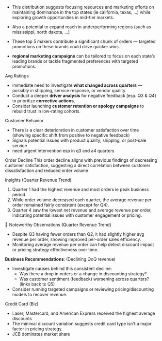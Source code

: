 
- This distribution suggests focusing resources and marketing efforts on maintaining dominance in the top states (ie california, texas, ...) while exploring growth opportunities in mid-tier markets.

- Also a potential to expand reach in underperforming regions (such as mississippi, north dakota, ...)

- These top 5 makers contribute a significant chunk of orders — targeted promotions on these brands could drive quicker wins.

- **regional marketing campaigns** can be tailored to focus on each state’s leading brands or tackle fragmented preferences with targeted promotions.

Avg Ratings
* Immediate need to investigate **what changed across quarters** — possibly in shipping, service response, or vendor quality.
* Conduct a deeper **driver analysis** for negative feedback (esp. Q3 & Q4) to prioritize **corrective actions**.
* Consider launching **customer retention or apology campaigns** to rebuild trust in low-rating cohorts.

Customer Behavior
- There is a clear deterioration in customer satisfaction over time (showing specific shift from positive to negative feedback)
- Signals potential issues with product quality, shipping, or post-sale service
- need urgent intervention esp in q3 and a4 quarters

Order Decline
This order decline aligns with previous findings of decreasing customer satisfaction, suggesting a direct correlation between customer dissatisfaction and reduced order volume

Insights (Quarter Revenue Trend)
1. Quarter 1 had the highest revenue and most orders ie peak business period.
2. While order volume decreased each quarter, the average revenue per order remained fairly consistent (except for Q4).
3. Quarter 4 saw the lowest net revenue and average revenue per order, indicating potential issues with customer engagement or pricing.

🧠 Noteworthy Observations (Quarter Revenue Trend)
- Despite Q3 having fewer orders than Q2, it had slightly higher avg revenue per order, showing improved per-order sales efficiency.
- Monitoring average revenue per order can help detect discount impact or pricing strategy effectiveness over time.


**Business Recommendations**: (Declining QoQ revenue)
- Investigate causes behind this consistent decline:
  - Was there a drop in orders or a change in discounting strategy?
  - Was customer sentiment (feedback) worsening across quarters? (links back to Q5)
- Consider running targeted campaigns or reviewing pricing/discounting models to recover revenue.

Credit Card (Biz)

- Laser, Mastercard, and American Express received the highest average discounts
- The minimal discount variation suggests credit card type isn't a major factor in pricing strategy.
- JCB dominates market share